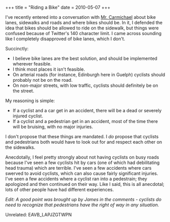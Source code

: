 +++
title = "Riding a Bike"
date = 2010-05-07
+++

I've recently entered into a conversation with [Mr. Carmichael](http://www.twitter.com/ccarmichael) about bike lanes, sidewalks and roads and where bikes should be. In it, I defended the idea that bikes should be allowed to ride on the sidewalk, but things were confused because of Twitter's 140 character limit. I came across sounding like I completely disapproved of bike lanes, which I don't.

Succinctly:

- I believe bike lanes are the best solution, and should be implemented wherever feasible.
- I think most places it isn't feasible.
- On arterial roads (for instance, Edinburgh here in Guelph) cyclists should probably not be on the road.
- On non-major streets, with low traffic, cyclists should definitely be on the street.

My reasoning is simple:

- If a cyclist and a car get in an accident, there will be a dead or severely injured cyclist.
- If a cyclist and a pedestrian get in an accident, most of the time there will be bruising, with no major injuries.

I don't propose that these things are mandated. I _do_ propose that cyclists and pedestrians both would have to look out for and respect each other on the sidewalks.

Anecdotally, I feel pretty strongly about not having cyclists on busy roads because I've seen a few cyclists hit by cars (one of which had debilitating head trauma) which are terrible. I've seen a few accidents where cars swerved to avoid cyclists, which can also cause fairly significant injuries. I've seen a few accidents where a cyclist ran into a pedestrain; they apologized and then continued on their way. Like I said, this is all anecdotal; lots of other people have had different experiences.

_Edit: A good point was brought up by James in the comments - cyclists do need to recognize that pedestrians have the right of way in any situation._

Unrelated: EAVB\_LAPJZGTWPN
